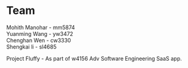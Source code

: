 # Team

Mohith Manohar -  mm5874 <br>
Yuanming Wang  -  yw3472 <br>
Chenghan Wen   -  cw3330 <br>
 Shengkai li   -  sl4685 <br>

Project Fluffy - As part of w4156 Adv Software Engineering SaaS app.
